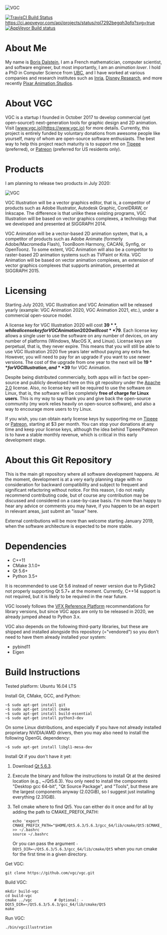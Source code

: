![VGC](https://github.com/vgc/vgc/blob/master/logo.png)

[![TravisCI Build Status](https://travis-ci.org/vgc/vgc.svg?branch=master)](https://travis-ci.org/vgc/vgc)
https://ci.appveyor.com/api/projects/status/rpl7292begqh3pfq?svg=true
[![AppVeyor Build status](https://ci.appveyor.com/api/projects/status/rpl7292begqh3pfq?svg=true)](https://ci.appveyor.com/project/dalboris/vgc)

# About Me

My name is [Boris Dalstein](http://www.borisdalstein.com/), I am a French
mathematician, computer scientist, and software engineer, but most importantly,
I am an *animation lover*. I hold a PhD in Computer Science from
[UBC](https://www.ubc.ca/), and I have worked at various companies and research
institutes such as [Inria](https://www.inria.fr/), [Disney
Research](https://www.disneyresearch.com/labs/), and more recently [Pixar
Animation Studios](https://www.pixar.com/).

# About VGC

VGC is a startup I founded in October 2017 to develop commercial (yet
open-source!) next-generation tools for graphic design and 2D animation. Visit
[www.vgc.io](https://www.vgc.io) for more details. Currently, this project is
entirely funded by voluntary donations from awesome people like yourself, many
of whom are open-source software enthusiasts. The best way to help this project
reach maturity is to support me on
[Tipeee](https://www.tipeee.com/borisdalstein) (preferred), or
[Patreon](https://www.patreon.com/borisdalstein) (preferred for US residents only).

# Products

I am planning to release two products in July 2020:

![VGC](https://github.com/vgc/vgc/blob/master/products.png)

VGC Illustration will be a vector graphics editor, that is, a competitor of
products such as Adobe Illustrator, Autodesk Graphic, CorelDRAW, or Inkscape.
The difference is that unlike these existing programs, VGC Illustration will be
based on vector graphics complexes, a technology that we developed and presented
at SIGGRAPH 2014.

VGC Animation will be a vector-based 2D animation system, that is, a competitor
of products such as Adobe Animate (formerly Adobe/Macromedia Flash), ToonBoom
Harmony, CACANi, Synfig, or OpenToonz. To some extent, VGC Animation will also
be a competitor to raster-based 2D animation systems such as TVPaint or Krita.
VGC Animation will be based on vector animation complexes, an extension of
vector graphics complexes that supports animation, presented at SIGGRAPH 2015.

# Licensing

Starting July 2020, VGC Illustration and VGC Animation will be released yearly
(example: VGC Animation 2020, VGC Animation 2021, etc.), under a commercial
open-source model.

A license key for VGC Illustration 2020 will cost **$39**, while a license key for
VGC Animation 2020 will cost **$79**. Each license key allows a single user to use
the software on any number of devices, on any number of platforms (Windows,
MacOS X, and Linux). License keys are perpetual, that is, they never expire.
This means that you will still be able to use VGC Illustration 2020 five years
later without paying any extra fee. However, you will need to pay for an upgrade
if you want to use newer versions. The cost of the upgrade from one year to the
next will be **$19** for VGC Illustration, and **$39** for VGC Animation.

Despite being distributed commercially, both apps will in fact be open-source
and publicly developed here on this git repository under the [Apache
2.0](https://github.com/vgc/vgc/blob/master/README.md) license. Also, no
license key will be required to use the software on Linux, that is, the software
will be completely **free of charge for Linux users**. This is my way to say thank
you and give back the open-source community (my work relies heavily on
open-source software), and also a way to encourage more users to try Linux.

If you wish, you can obtain early license keys by supporting me on
[Tipeee](https://www.tipeee.com/borisdalstein) or
[Patreon](https://www.patreon.com/borisdalstein), starting at $3 per month. You
can stop your donations at any time and keep your license keys, although the
idea behind Tipeee/Patreon is to have a stable monthly revenue, which is
critical in this early development stage.

# About this Git Repository

This is the main git repository where all software development happens. At the
moment, development is at a very early planning stage with no consideration for
backward compatibility and subject to frequent and significant refactoring
without notice. For this reason, I do not really recommend contributing code,
but of course any contribution may be discussed and considered on a case-by-case
basis. I'm more than happy to hear any advice or comments you may have, if you
happen to be an expert in relevant areas, just submit an "issue" here.

External contributions will be more than welcome starting January 2019, when the
software architecture is expected to be more stable.

# Dependencies

- C++11
- CMake 3.1.0+
- Qt 5.6+
- Python 3.5+

It is recommended to use Qt 5.6 instead of newer version due to PySide2
not properly supporting Qt 5.7+ at the moment. Currently, C++14 support is
not required, but it is likely to be required in the near future.

VGC loosely follows the [VFX Reference Platform](http://www.vfxplatform.com/)
recommendations for library versions, but since VGC apps are only to be
released in 2020, we already jumped ahead to Python 3.x.

VGC also depends on the following third-party libraries, but these are shipped
and installed alongside this repository (="vendored") so you don't need to have
them already installed your system:
- pybind11
- Eigen

# Build Instructions

Tested platform: Ubuntu 16.04 LTS

Install Git, CMake, GCC, and Python:

```
~$ sudo apt-get install git
~$ sudo apt-get install cmake
~$ sudo apt-get install build-essential
~$ sudo apt-get install python3-dev
```

On some Linux distributions, and especially if you have not already installed
proprietary NVIDIA/AMD drivers, then you may also need to install the following
OpenGL dependency:

```
~$ sudo apt-get install libgl1-mesa-dev
```

Install Qt if you don't have it yet:

1. Download [Qt 5.6.3](http://download.qt.io/official_releases/qt/5.6/5.6.3/qt-opensource-linux-x64-5.6.3.run).

2. Execute the binary and follow the instructions to install Qt at the desired
   location (e.g., ~/Qt5.6.3). You only need to install the components
   "Desktop gcc 64-bit", "Qt Source Package", and "Tools", but these are the
   largest components anyway (2.02GiB), so I suggest just installing
   everything (2.31GiB).

3. Tell cmake where to find Qt5. You can either do it once and for all by adding the path to CMAKE_PREFIX_PATH:
   ```
   echo 'export CMAKE_PREFIX_PATH="$HOME/Qt5.6.3/5.6.3/gcc_64/lib/cmake/Qt5:$CMAKE_PREFIX_PATH"' >> ~/.bashrc
   source ~/.bashrc
   ```
   Or you can pass the argument `-DQt5_DIR=~/Qt5.6.3/5.6.3/gcc_64/lib/cmake/Qt5`
   when you run cmake for the first time in a given directory.

Get VGC:

```
git clone https://github.com/vgc/vgc.git
```

Build VGC:
```
mkdir build-vgc
cd build-vgc
cmake ../vgc          # Optional: -DQt5_DIR=~/Qt5.6.3/5.6.3/gcc_64/lib/cmake/Qt5
make
```

Run VGC:
```
./bin/vgcillustration
```
